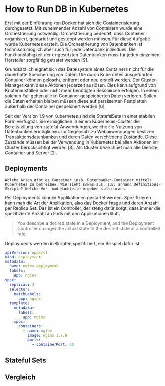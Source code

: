 # How to Run DB in Kubernetes

Erst mit der Einführung von Docker hat sich die Containerisierung durchgesetzt. Mit zunehmender Anzahl von Containern wurde eine Orchestrierung notwendig. Orchestrierung bedeutet, dass Container organisiert, gestartet und gestoppt werden müssen. Für diese Aufgabe wurde Kubernetes erstellt. Die Orchestrierung von Datenbanken ist technisch möglich aber auch für jede Datenbank individuell. Die Funktionsfähigkeit der eingesetzten Datenbanken muss für jeden einzelnen Hersteller sorgfältig getestet werden [9].

Grundsätzlich eignet sich das Dateisystem eines Containers nicht für die dauerhafte Speicherung von Daten. Die durch Kubernetes ausgeführten Container können gelöscht, entfernt oder neu erstellt werden. Der Cluster-Manager kann diese Aktionen jederzeit auslösen. Dies kann aufgrund von Knotenausfällen oder nicht mehr benötigten Ressourcen erfolgen. In einem solchen Fall gehen alle im Container gespeicherten Daten verloren. Sollen die Daten erhalten bleiben müssen diese auf persistenten Festplatten außerhalb der Container gespeichert werden [6].

Seit der Version 1.9 von Kubernetes sind die StatefulSets in einer stabilen Form verfügbar. Sie ermöglichen in einem Kubernetes-Cluster die Bereitstellung von stateful-Anwendungen, welche die Nutzung von Datenbanken ermöglichen. Im Gegensatz zu Webanwendungen besitzen Transaktionsdatenbanken und deren Daten verschiedene Zustände. Diese Zustände müssen bei der Verwendung in Kubernetes bei allen Aktionen im Cluster berücksichtigt werden [8]. Als Cluster bezeichnet man alle Dienste, Container und Server [2].

## Deployments

```
Welche Arten gibt es Container insb. Datenbanken-Container mittels Kubernetes zu betreiben. Wie sieht sowas aus, z.B. anhand Definitions-Skripte? Welche Vor- und Nachteile ergeben sich daraus.
```

Per Deployments können Applikationen gestartet werden. Spezifizieren kann man die Art der Applikation, also das Docker Image und deren Anzahl per Replica Set. Das ist ein Controller, der stetig dafür sorgt, dass immer die spezifizierte Anzahl an Pods mit den Applikationen läuft.

> You describe a desired state in a Deployment, and the Deployment Controller
> changes the actual state to the desired state at a controlled rate.

Deployments werden in Skripten spezifiziert, ein Beispiel dafür ist.

```yml
apiVersion: apps/v1
kind: Deployment
metadata:
  name: nginx-deployment
  labels:
    app: nginx
spec:
  replicas: 3
  selector:
    matchLabels:
      app: nginx
  template:
    metadata:
      labels:
        app: nginx
    spec:
      containers:
        - name: nginx
          image: nginx:1.7.9
          ports:
            - containerPort: 80
```

## Stateful Sets

## Vergleich
